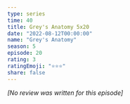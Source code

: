 ```yaml
---
type: series
time: 40
title: Grey's Anatomy 5x20
date: "2022-08-12T00:00:00"
name: "Grey's Anatomy"
season: 5
episode: 20
rating: 3
ratingEmoji: "⭐️⭐️⭐️"
share: false
---
```


*[No review was written for this episode]*